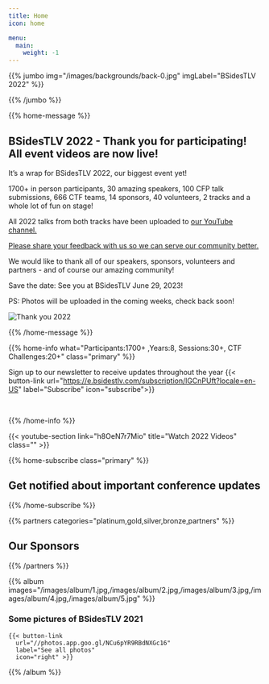 ```yaml
---
title: Home
icon: home

menu:
  main:
    weight: -1
---
```


{{% jumbo img="/images/backgrounds/back-0.jpg" imgLabel="BSidesTLV 2022" %}}

<!-- {{% timer "2022-06-30T08:30:00+03:00" "June 30th, 2022 @ 08:30" %}} -->

{{% /jumbo %}}

{{% home-message %}}

## BSidesTLV 2022 - Thank you for participating! All event videos are now live! 


It’s a wrap for BSidesTLV 2022, our biggest event yet!

1700+ in person participants, 30 amazing speakers, 100 CFP talk submissions, 666 CTF teams, 14 sponsors, 40 volunteers, 2 tracks and a whole lot of fun on stage!

All 2022 talks from both tracks have been uploaded to [our YouTube channel.](https://www.youtube.com/c/BSidesTLV)

[Please share your feedback with us so we can serve our community better.](https://forms.gle/3jkbQa1skuV2zzw56)

We would like to thank all of our speakers, sponsors, volunteers and partners - and of course our amazing community!

Save the date: See you at BSidesTLV June 29, 2023!

PS: Photos will be uploaded in the coming weeks, check back soon! 

![Thank you 2022](/images/thankyou.jpg)

{{% /home-message %}}


{{% home-info what="Participants:1700+ ,Years:8, Sessions:30+, CTF Challenges:20+" class="primary" %}}

<!-- Watching the event virtually? [Join our Slack!](https://slack.bsidestlv.com) -->

Sign up to our newsletter to receive updates throughout the year
{{< button-link url="https://e.bsidestlv.com/subscription/lGCnPUft?locale=en-US" label="Subscribe" icon="subscribe">}}

<!--{{< button-link label="Register Here!" url="/register" icon="external" >}} -->
<!-- {{< button-link label="Call for speakers" url="https://cfp.bsidestlv.com" icon="cfp" >}} -->
<!--{{< button-link label="Call for sponsors" url="/sponsors" icon="alert" >}} -->
<!--{{< button-link label="Call for volunteers" url="/volunteers" icon="site" >}} -->
&nbsp;
&nbsp;

{{% /home-info %}}

{{< youtube-section link="h8OeN7r7Mio" title="Watch 2022 Videos" class="" >}}

{{% home-subscribe  class="primary" %}}

## Get notified about important conference updates

{{% /home-subscribe %}}

{{% partners categories="platinum,gold,silver,bronze,partners" %}}

## Our Sponsors

{{% /partners %}}

{{% album images="/images/album/1.jpg,/images/album/2.jpg,/images/album/3.jpg,/images/album/4.jpg,/images/album/5.jpg" %}}

### Some pictures of **BSidesTLV 2021**

    {{< button-link
      url="//photos.app.goo.gl/NCu6pYR9RBdNXGc16"
      label="See all photos"
      icon="right" >}}

{{% /album  %}}
